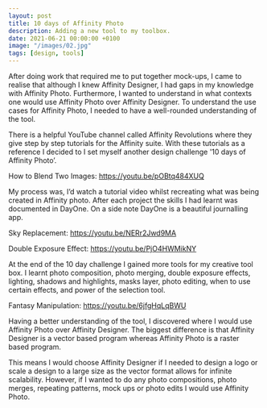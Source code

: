 ```yaml
---
layout: post
title: 10 days of Affinity Photo
description: Adding a new tool to my toolbox.
date: 2021-06-21 00:00:00 +0100
image: "/images/02.jpg"
tags: [design, tools]
---
```



After doing work that required me to put together mock-ups, I came to realise that although I knew Affinity Designer, I had gaps in my knowledge with Affinity Photo. Furthermore, I wanted to understand in what contexts one would use Affinity Photo over Affinity Designer. To understand the use cases for Affinity Photo, I needed to have a well-rounded understanding of the tool. 

There is a helpful YouTube channel called Affinity Revolutions where they give step by step tutorials for the Affinity suite. With these tutorials as a reference I decided to I set myself another design challenge '10 days of Affinity Photo’.


How to Blend Two Images: https://youtu.be/pOBtq484XUQ

My process was, I’d watch a tutorial video whilst recreating what was being created in Affinity photo. After each project the skills I had learnt was documented in DayOne. On a side note DayOne is a beautiful journalling app. 


Sky Replacement: https://youtu.be/NERr2Jwd9MA


Double Exposure Effect: https://youtu.be/PjO4HWMikNY

At the end of the 10 day challenge I gained more tools for my creative tool box. I learnt photo composition, photo merging, double exposure effects, lighting, shadows and highlights, masks layer, photo editing, when to use certain effects, and power of the selection tool. 


Fantasy Manipulation: https://youtu.be/6jfgHqLqBWU

Having a better understanding of the tool, I discovered where I would use Affinity Photo over Affinity Designer. The biggest difference is that Affinity Designer is a vector based program whereas Affinity Photo is a raster based program. 

This means I would choose Affinity Designer if I needed to design a logo or scale a design to a large size as the vector format allows for infinite scalability. However, if I wanted to do any photo compositions, photo merges, repeating patterns, mock ups or photo edits I would use Affinity Photo. 